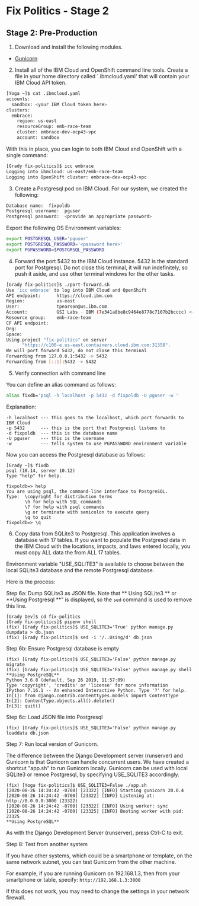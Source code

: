 # Fix Politics - Stage 2

## Stage 2: Pre-Production

1. Download and install the following modules.

* [Gunicorn](https://docs.gunicorn.org/en/stable/index.html)


2. Install all of the IBM Cloud and OpenShift command line tools.  Create
a file in your home directory called `.ibmcloud.yaml' that will contain
your IBM Cloud API token.

```bash
[Yoga ~]$ cat .ibmcloud.yaml
accounts:
  sandbox: <your IBM Cloud token here>
clusters:
  embrace:
    region: us-east
    resourceGroup: emb-race-team
    cluster: embrace-dev-ocp43-vpc
    account: sandbox
```

With this in place, you can login to both IBM Cloud and OpenShift
with a single command:

```bash
[Grady fix-politics]$ icc embrace
Logging into ibmcloud: us-east/emb-race-team
Logging into OpenShift cluster: embrace-dev-ocp43-vpc
```

3. Create a Postgresql pod on IBM Cloud.  For our system, we created
the following:

```bash
Database name:  fixpoldb
Postgresql username:  pguser
Postgresql password:  <provide an appropriate password>
```

Export the following OS Environment variables:

```bash
export POSTGRESQL_USER='pguser'
export POSTGRESQL_PASSWORD='<password here>'
export PGPASSWORD=$POSTGRSQL_PASSWORD
```

4. Forward the port 5432 to the IBM Cloud instance.  5432 is the standard
port for Postgresql.  Do not close this terminal, it will run indefinitely,
so push it aside, and use other terminal windows for the other tasks.

```bash
[Grady fix-politics]$ ./port-forward.sh
Use 'icc embrace' to log into IBM Cloud and OpenShift
API endpoint:      https://cloud.ibm.com
Region:            us-east
User:              tpearson@us.ibm.com
Account:           GSI Labs - IBM (7e341a8be8c9464e8778c7107b2bcccc) <-> 1924691
Resource group:    emb-race-team
CF API endpoint:
Org:
Space:
Using project "fix-politics" on server
      "https://c100-e.us-east.containers.cloud.ibm.com:31358".
We will port forward 5432, do not close this terminal
Forwarding from 127.0.0.1:5432 -> 5432
Forwarding from [::1]:5432 -> 5432
```

5. Verify connection with command line

You can define an alias command as follows:

```bash
alias fixdb='psql -h localhost -p 5432 -d fixpoldb -U pguser -w '
```

Explanation:

```
-h localhost --- this goes to the localhost, which port forwards to IBM Cloud
-p 5432      --- this is the port that Postgresql listens to
-d fixpoldb  --- this is the database name
-U pguser    --- this is the username 
-w           --- tells system to use PGPASSWORD environment variable
```

Now you can access the Postgresql database as follows:

```
[Grady ~]$ fixdb
psql (10.14, server 10.12)
Type "help" for help.

fixpoldb=> help
You are using psql, the command-line interface to PostgreSQL.
Type:  \copyright for distribution terms
       \h for help with SQL commands
       \? for help with psql commands
       \g or terminate with semicolon to execute query
       \q to quit
fixpoldb=> \q
```

6. Copy data from SQLite3 to Postgresql.  This application involves a
database with 17 tables.  If you want to populate the Postgresql data
in the IBM Cloud with the locations, impacts, and laws entered locally,
you must copy ALL data the from ALL 17 tables.

Environment variable "USE_SQLITE3" is available to choose between the local
SQLite3 database and the remote Postgresql database.

Here is the process:

Step 6a: Dump SQLite3 as JSON file.  Note that ** Using SQLite3 ** 
or **Using Postgresql **" is displayed, so the `sed` command is used
to remove this line.

```
[Grady Dev]$ cd fix-politics
[Grady fix-politics]$ pipenv shell
(fix) [Grady fix-politics]$ USE_SQLITE3='True' python manage.py dumpdata > db.json
(fix) [Grady fix-politics]$ sed -i '/..Using/d' db.json
```

Step 6b: Ensure Postgresql database is empty

```
(fix) [Grady fix-politics]$ USE_SQLITE3='False' python manage.py migrate
(fix) [Grady fix-politics]$ USE_SQLITE3='False' python manage.py shell
**Using PostgreSQL**
Python 3.6.8 (default, Sep 26 2019, 11:57:09) 
Type 'copyright', 'credits' or 'license' for more information
IPython 7.16.1 -- An enhanced Interactive Python. Type '?' for help.
In[1]: from django.contrib.contenttypes.models import ContentType
In[2]: ContentType.objects.all().delete()
In[3]: quit()
```

Step 6c: Load JSON file into Postgresql

```
(fix) [Grady fix-politics]$ USE_SQLITE3='False' python manage.py loaddata db.json
```


Step 7: Run local version of Gunicorn.

The difference between the Django Development server (runserver) and
Gunicorn is that Gunicorn can handle concurrent users. We have created
a shortcut "app.sh" to run Gunicorn locally.  Gunicorn can be used with
local SQLite3 or remoe Postgresql, by specifying USE_SQLITE3 accordingly.

```
(fix) [Yoga fix-politics]$ USE_SQLITE3=False ./app.sh
[2020-08-26 14:24:42 -0700] [23322] [INFO] Starting gunicorn 20.0.4
[2020-08-26 14:24:42 -0700] [23322] [INFO] Listening at: http://0.0.0.0:3000 (23322)
[2020-08-26 14:24:42 -0700] [23322] [INFO] Using worker: sync
[2020-08-26 14:24:42 -0700] [23325] [INFO] Booting worker with pid: 23325
**Using PostgreSQL**
```

As with the Django Development Server (runserver), press Ctrl-C to exit.

Step 8: Test from another system

If you have other systems, which could be a smartphone or template, on the
same network subnet, you can test Gunicorn from the other machine.

For example, if you are running Gunicorn on 192.168.1.3, then from your
smartphone or table, specify:  `http://192.168.1.3:3000`

If this does not work, you may need to change the settings in your network
firewall.







